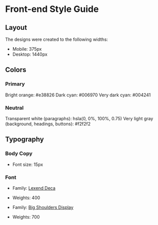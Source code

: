 # Front-end Style Guide

## Layout

The designs were created to the following widths:

- Mobile: 375px
- Desktop: 1440px

## Colors

### Primary

Bright orange: 	#e38826
Dark cyan: 	#006970
Very dark cyan: #004241

### Neutral

Transparent white (paragraphs): hsla(0, 0%, 100%, 0.75)
Very light gray (background, headings, buttons): #f2f2f2

## Typography

### Body Copy

- Font size: 15px

### Font

- Family: [Lexend Deca](https://fonts.google.com/specimen/Lexend+Deca)
- Weights: 400

- Family: [Big Shoulders Display](https://fonts.google.com/specimen/Big+Shoulders+Display)
- Weights: 700
